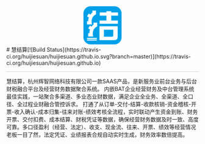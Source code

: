 
<div align=center>
	<img src="./img/logo.png" style="width: 100px;height: 100px;">
</div>
# 慧结算[![Build Status](https://travis-ci.org/huijiesuan/huijiesuan.github.io.svg?branch=master)](https://travis-ci.org/huijiesuan/huijiesuan.github.io)
<p style="height: 1px;background-color: #ccc;"></p>

慧结算，杭州辉智网络科技有限公司一款SAAS产品，是新服务业前台业务与后台财税融合平台及经营财务数据聚合系统。
内嵌BAT企业经营财务及中台管理系统最佳实践，一站聚合多渠道、多业态业财数据，满足企业全业务、全渠道、全口径、全过程业财融合管控诉求。
打通了从订单-交付-结算-收款核销-资金稽核-开票-收入确认-成本归集-往来对账-绩效考核全流程，实时联动产生资金到账、财务开票、交付扣费、成本结算、财税凭证等数据，确保经营财务数据及时一致、高度可靠。多口径盈利（经营、法定）、收支、现金流、往来、开票、绩效等经营情况老板一目了然，法定凭证、业绩报表合规自动实时生成，财务效率数倍提高。
